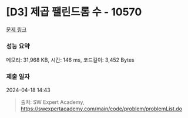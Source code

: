 # [D3] 제곱 팰린드롬 수 - 10570 

[문제 링크](https://swexpertacademy.com/main/code/problem/problemDetail.do?contestProbId=AXO72aaqPrcDFAXS) 

### 성능 요약

메모리: 31,968 KB, 시간: 146 ms, 코드길이: 3,452 Bytes

### 제출 일자

2024-04-18 14:43



> 출처: SW Expert Academy, https://swexpertacademy.com/main/code/problem/problemList.do